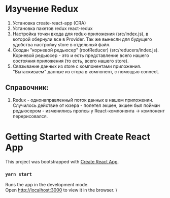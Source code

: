 # Изучение Redux

1. Установка create-react-app (CRA) 
2. Установка пакетов redux react-redux
3. Настройка точки входа для redux-приложения (src/index.js), в которой обернули все в Provider. Так же вынесли для будущего удобства настройку store в отдельный файл.
4. Создан "корневой редьюсер" (rootReducer) (src/reducers/index.js). Корневой редьюсер - это и есть представление всего нашего состояния приложения (то есть, всего нашего store).
5. Связывание данных из store с компонентами приложения. "Вытаскиваем" данные из стора в компонент, с помощью connect.



## Справочник:
 1. Redux - однонаправленный поток данных в нашем приложении. 
 Случилось действие от юзера - полетел экшен, экшен был пойман редьюсером - изменились пропсы у React-компонента -> компонент перерисовался.


# Getting Started with Create React App

This project was bootstrapped with [Create React App](https://github.com/facebook/create-react-app).

### `yarn start`

Runs the app in the development mode.\
Open [http://localhost:3000](http://localhost:3000) to view it in the browser.
\

